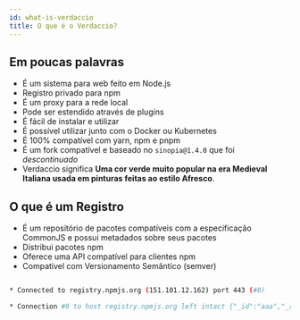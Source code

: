 ```yaml
---
id: what-is-verdaccio
title: O que é o Verdaccio?
---
```

## Em poucas palavras

* É um sistema para web feito em Node.js
* Registro privado para npm
* É um proxy para a rede local
* Pode ser estendido através de plugins
* É fácil de instalar e utilizar
* É possível utilizar junto com o Docker ou Kubernetes
* É 100% compatível com yarn, npm e pnpm
* É um fork compatível e baseado no `sinopia@1.4.0` que foi *descontinuado*
* Verdaccio significa **Uma cor verde muito popular na era Medieval Italiana usada em pinturas feitas ao estilo Afresco**.

## O que é um Registro

* É um repositório de pacotes compatíveis com a especificação CommonJS e possui metadados sobre seus pacotes
* Distribui pacotes npm
* Oferece uma API compatível para clientes npm
* Compativel com Versionamento Semântico (semver)

```bash curl -v https://registry.npmjs.org/aaa

* Connected to registry.npmjs.org (151.101.12.162) port 443 (#0)

* Connection #0 to host registry.npmjs.org left intact {"_id":"aaa","_rev":"6-ad86dfc8720569871753b5bf561f2741","name":"aaa","description":"aaa...","dist-tags":{"latest":"0.0.2"},"versions":{"0.0.1":{"name":"aaa","version":"0.0.1","description":"aaa...","main":"index.js","scripts":{"test":"test.js"},"repository":{"type":"git","url":"http:/www.google.git"},"keywords":["math"],"author":{"name":"peter"},"license":"BSD","_id":"aaa@0.0.1","dist": {"shasum":"a04fa88ad887a70dd5429652ce23823619dfd7c3","tarball":"https://registry.npmjs.org/aaa/-/aaa-0.0.1.tgz"},"_npmVersion":"1.1.62","_npmUser":{"name":"erhu65","email":"erhu65@gmail.com"},"maintainers":[{"name":"erhu65","email":"erhu65@gmail.com"}],"directories":{}},"0.0.2":{"name":"aaa","version":"0.0.2","description":"aaa...","main":"index.js","scripts":{"test":"test.js"},"repository":{"type":"git","url":"http:/www.google.git"},"keywords":["math"],"author":{"name":"peter"},"license":"BSD","_id":"aaa@0.0.2","dist": {"shasum":"acd2f632b94b0f89765e75bb7b7549ce5b01caa2","tarball":"https://registry.npmjs.org/aaa/-/aaa-0.0.2.tgz"},"_npmVersion":"1.1.62","_npmUser":{"name":"erhu65","email":"erhu65@gmail.com"},"maintainers":[{"name":"erhu65","email":"erhu65@gmail.com"}],"directories":{}}},"readme":"ERROR: No README.md file found!","maintainers":[{"name":"erhu65","email":"erhu65@gmail.com"}],"timmacbook-j:verdaccio.mmacbookmacbook-j:verdaccio.master.git jpicmacbook-j:verdaccio.master.git jpicmacbookmacbookmacbookmacbookmacbook ```` Context | Request Context Paragraph text XPath: /ul[3]/li[2]/p